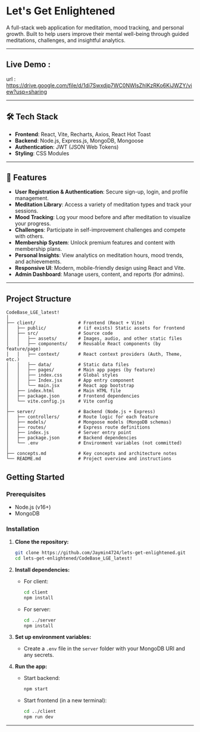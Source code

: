
# Let's Get Enlightened

A full-stack web application for meditation, mood tracking, and personal growth. Built to help users improve their mental well-being through guided meditations, challenges, and insightful analytics.

---

## Live Demo :

url : https://drive.google.com/file/d/1di7Swxdjp7WC0NWIsZhIKzRKo6KiJWZY/view?usp=sharing

---

## 🛠️ Tech Stack

- **Frontend**: React, Vite, Recharts, Axios, React Hot Toast
- **Backend**: Node.js, Express.js, MongoDB, Mongoose
- **Authentication**: JWT (JSON Web Tokens)
- **Styling**: CSS Modules

---

## 🌟 Features

- **User Registration & Authentication**: Secure sign-up, login, and profile management.
- **Meditation Library**: Access a variety of meditation types and track your sessions.
- **Mood Tracking**: Log your mood before and after meditation to visualize your progress.
- **Challenges**: Participate in self-improvement challenges and compete with others.
- **Membership System**: Unlock premium features and content with membership plans.
- **Personal Insights**: View analytics on meditation hours, mood trends, and achievements.
- **Responsive UI**: Modern, mobile-friendly design using React and Vite.
- **Admin Dashboard**: Manage users, content, and reports (for admins).

---

## Project Structure
```
CodeBase_LGE_latest!
│
├── client/                # Frontend (React + Vite)
│   ├── public/            # (if exists) Static assets for frontend
│   ├── src/               # Source code
│   │   ├── assets/        # Images, audio, and other static files
│   │   ├── components/    # Reusable React components (by feature/page)
│   │   ├── context/       # React context providers (Auth, Theme, etc.)
│   │   ├── data/          # Static data files
│   │   ├── pages/         # Main app pages (by feature)
│   │   ├── index.css      # Global styles
│   │   ├── Index.jsx      # App entry component
│   │   └── main.jsx       # React app bootstrap
│   ├── index.html         # Main HTML file
│   ├── package.json       # Frontend dependencies
│   └── vite.config.js     # Vite config
│
├── server/                # Backend (Node.js + Express)
│   ├── controllers/       # Route logic for each feature
│   ├── models/            # Mongoose models (MongoDB schemas)
│   ├── routes/            # Express route definitions
│   ├── index.js           # Server entry point
│   ├── package.json       # Backend dependencies
│   └── .env               # Environment variables (not committed)
│
├── concepts.md            # Key concepts and architecture notes
└── README.md              # Project overview and instructions
```

## Getting Started

### Prerequisites
- Node.js (v16+)
- MongoDB

### Installation
1. **Clone the repository:**
	 ```bash
	 git clone https://github.com/Jaymin4724/lets-get-enlightened.git
	 cd lets-get-enlightened/CodeBase_LGE_latest!
	 ```
2. **Install dependencies:**
	 - For client:
		 ```bash
		 cd client
		 npm install
		 ```
	 - For server:
		 ```bash
		 cd ../server
		 npm install
		 ```
3. **Set up environment variables:**
	 - Create a `.env` file in the `server` folder with your MongoDB URI and any secrets.

4. **Run the app:**
	 - Start backend:
		 ```bash
		 npm start
		 ```
	 - Start frontend (in a new terminal):
		 ```bash
		 cd ../client
		 npm run dev
		 ```

---
